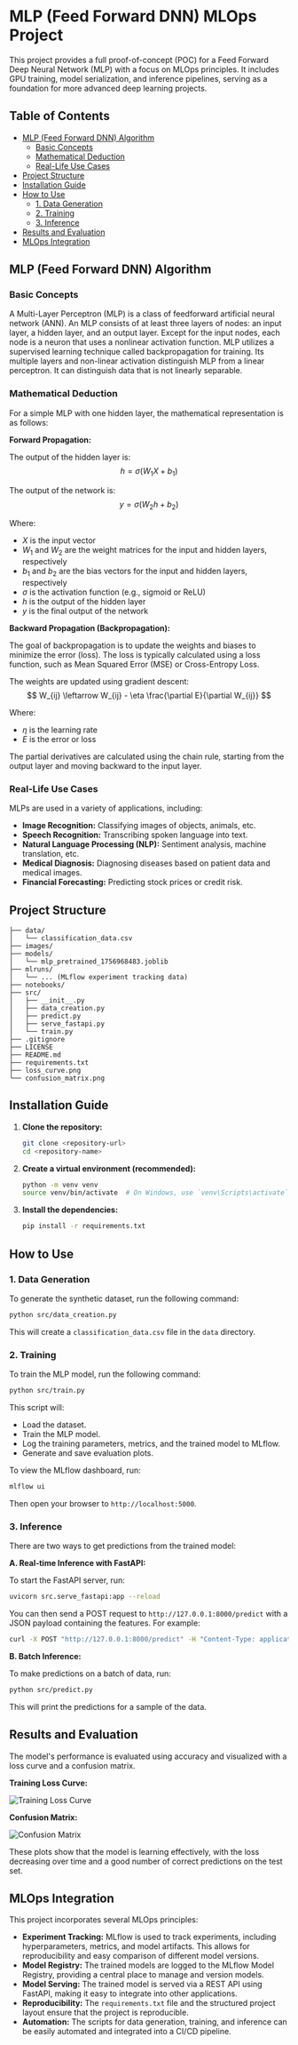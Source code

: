 # MLP (Feed Forward DNN) MLOps Project

This project provides a full proof-of-concept (POC) for a Feed Forward Deep Neural Network (MLP) with a focus on MLOps principles. It includes GPU training, model serialization, and inference pipelines, serving as a foundation for more advanced deep learning projects.

## Table of Contents

- [MLP (Feed Forward DNN) Algorithm](#mlp-feed-forward-dnn-algorithm)
  - [Basic Concepts](#basic-concepts)
  - [Mathematical Deduction](#mathematical-deduction)
  - [Real-Life Use Cases](#real-life-use-cases)
- [Project Structure](#project-structure)
- [Installation Guide](#installation-guide)
- [How to Use](#how-to-use)
  - [1. Data Generation](#1-data-generation)
  - [2. Training](#2-training)
  - [3. Inference](#3-inference)
- [Results and Evaluation](#results-and-evaluation)
- [MLOps Integration](#mlops-integration)

## MLP (Feed Forward DNN) Algorithm

### Basic Concepts

A Multi-Layer Perceptron (MLP) is a class of feedforward artificial neural network (ANN). An MLP consists of at least three layers of nodes: an input layer, a hidden layer, and an output layer. Except for the input nodes, each node is a neuron that uses a nonlinear activation function. MLP utilizes a supervised learning technique called backpropagation for training. Its multiple layers and non-linear activation distinguish MLP from a linear perceptron. It can distinguish data that is not linearly separable.

### Mathematical Deduction

For a simple MLP with one hidden layer, the mathematical representation is as follows:

**Forward Propagation:**

The output of the hidden layer is:
$$ h = \sigma(W_1 X + b_1) $$

The output of the network is:
$$ y = \sigma(W_2 h + b_2) $$

Where:
- $X$ is the input vector
- $W_1$ and $W_2$ are the weight matrices for the input and hidden layers, respectively
- $b_1$ and $b_2$ are the bias vectors for the input and hidden layers, respectively
- $\sigma$ is the activation function (e.g., sigmoid or ReLU)
- $h$ is the output of the hidden layer
- $y$ is the final output of the network

**Backward Propagation (Backpropagation):**

The goal of backpropagation is to update the weights and biases to minimize the error (loss). The loss is typically calculated using a loss function, such as Mean Squared Error (MSE) or Cross-Entropy Loss.

The weights are updated using gradient descent:
$$ W_{ij} \leftarrow W_{ij} - \eta \frac{\partial E}{\partial W_{ij}} $$

Where:
- $\eta$ is the learning rate
- $E$ is the error or loss

The partial derivatives are calculated using the chain rule, starting from the output layer and moving backward to the input layer.

### Real-Life Use Cases

MLPs are used in a variety of applications, including:
- **Image Recognition:** Classifying images of objects, animals, etc.
- **Speech Recognition:** Transcribing spoken language into text.
- **Natural Language Processing (NLP):** Sentiment analysis, machine translation, etc.
- **Medical Diagnosis:** Diagnosing diseases based on patient data and medical images.
- **Financial Forecasting:** Predicting stock prices or credit risk.

## Project Structure

```
├── data/
│   └── classification_data.csv
├── images/
├── models/
│   └── mlp_pretrained_1756968483.joblib
├── mlruns/
│   └── ... (MLflow experiment tracking data)
├── notebooks/
├── src/
│   ├── __init__.py
│   ├── data_creation.py
│   ├── predict.py
│   ├── serve_fastapi.py
│   └── train.py
├── .gitignore
├── LICENSE
├── README.md
├── requirements.txt
├── loss_curve.png
└── confusion_matrix.png
```

## Installation Guide

1.  **Clone the repository:**
    ```bash
    git clone <repository-url>
    cd <repository-name>
    ```

2.  **Create a virtual environment (recommended):**
    ```bash
    python -m venv venv
    source venv/bin/activate  # On Windows, use `venv\Scripts\activate`
    ```

3.  **Install the dependencies:**
    ```bash
    pip install -r requirements.txt
    ```

## How to Use

### 1. Data Generation

To generate the synthetic dataset, run the following command:

```bash
python src/data_creation.py
```

This will create a `classification_data.csv` file in the `data` directory.

### 2. Training

To train the MLP model, run the following command:

```bash
python src/train.py
```

This script will:
- Load the dataset.
- Train the MLP model.
- Log the training parameters, metrics, and the trained model to MLflow.
- Generate and save evaluation plots.

To view the MLflow dashboard, run:
```bash
mlflow ui
```
Then open your browser to `http://localhost:5000`.

### 3. Inference

There are two ways to get predictions from the trained model:

**A. Real-time Inference with FastAPI:**

To start the FastAPI server, run:

```bash
uvicorn src.serve_fastapi:app --reload
```

You can then send a POST request to `http://127.0.0.1:8000/predict` with a JSON payload containing the features. For example:

```bash
curl -X POST "http://127.0.0.1:8000/predict" -H "Content-Type: application/json" -d '{"features": [0.5, 0.2, ..., 0.9]}'
```

**B. Batch Inference:**

To make predictions on a batch of data, run:

```bash
python src/predict.py
```

This will print the predictions for a sample of the data.

## Results and Evaluation

The model's performance is evaluated using accuracy and visualized with a loss curve and a confusion matrix.

**Training Loss Curve:**

![Training Loss Curve](loss_curve.png)

**Confusion Matrix:**

![Confusion Matrix](confusion_matrix.png)

These plots show that the model is learning effectively, with the loss decreasing over time and a good number of correct predictions on the test set.

## MLOps Integration

This project incorporates several MLOps principles:

- **Experiment Tracking:** MLflow is used to track experiments, including hyperparameters, metrics, and model artifacts. This allows for reproducibility and easy comparison of different model versions.
- **Model Registry:** The trained models are logged to the MLflow Model Registry, providing a central place to manage and version models.
- **Model Serving:** The trained model is served via a REST API using FastAPI, making it easy to integrate into other applications.
- **Reproducibility:** The `requirements.txt` file and the structured project layout ensure that the project is reproducible.
- **Automation:** The scripts for data generation, training, and inference can be easily automated and integrated into a CI/CD pipeline.